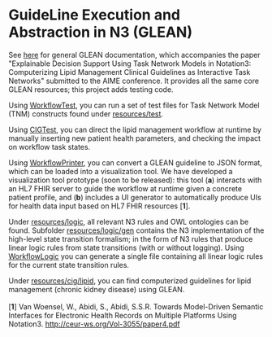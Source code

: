 # GuideLine Execution and Abstraction in N3 (GLEAN)

See [here](https://projects.cs.dal.ca/niche/glean/) for general GLEAN documentation, which accompanies the paper "Explainable Decision Support Using Task Network Models in Notation3: Computerizing Lipid Management Clinical Guidelines as Interactive Task Networks" submitted to the AIME conference. It provides all the same core GLEAN resources; this project adds testing code.

Using [WorkflowTest](https://github.com/william-vw/glean/blob/main/src/main/java/wvw/glean/workflow/WorkflowTest.java), you can run a set of test files for Task Network Model (TNM) constructs found under [resources/test](https://github.com/william-vw/glean/tree/main/src/main/resources/test).

Using [CIGTest](https://github.com/william-vw/glean/blob/main/src/main/java/wvw/glean/cig/CIGTest.java), you can direct the lipid management workflow at runtime by manually inserting new patient health parameters, and checking the impact on workflow task states.

Using [WorkflowPrinter](https://github.com/william-vw/glean/blob/main/src/main/java/wvw/glean/workflow/print/WorkflowPrinter.java), you can convert a GLEAN guideline to JSON format, which can be loaded into a visualization tool. We have developed a visualization tool prototype (soon to be released): this tool (**a**) interacts with an HL7 FHIR server to guide the workflow at runtime given a concrete patient profile, and (**b**) includes a UI generator to automatically produce UIs for health data input based on HL7 FHIR resources [**1**].

Under [resources/logic](https://github.com/william-vw/glean/tree/main/src/main/resources/logic), all relevant N3 rules and OWL ontologies can be found. Subfolder  [resources/logic/gen](https://github.com/william-vw/glean/tree/main/src/main/resources/logic) contains the N3 implementation of the high-level state transition formalism; in the form of N3 rules that produce linear logic rules from state transitions (with or without logging). Using [WorkflowLogic](https://github.com/william-vw/glean/blob/main/src/main/java/wvw/glean/workflow/WorkflowLogic.java) you can generate a single file containing all linear logic rules for the current state transition rules.

Under [resources/cig/lipid](https://github.com/william-vw/glean/tree/main/src/main/resources/cig/lipid), you can find computerized guidelines for lipid management (chronic kidney disease) using GLEAN.
<br /> <br />
[**1**] Van Woensel, W., Abidi, S., Abidi, S.S.R. Towards Model-Driven Semantic Interfaces for Electronic Health Records on Multiple Platforms Using Notation3. http://ceur-ws.org/Vol-3055/paper4.pdf
